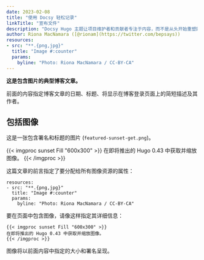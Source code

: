 ```yaml
---
date: 2023-02-08
title: "使用 Docsy 轻松记录"
linkTitle: "宣布文件"
description: "Docsy Hugo 主题让项目维护者和贡献者专注于内容，而不是从头开始重塑网站基础设施"
author: Riona MacNamara ([@rionam](https://twitter.com/bepsays))
resources:
- src: "**.{png,jpg}"
  title: "Image #:counter"
  params:
    byline: "Photo: Riona MacNamara / CC-BY-CA"
---
```


**这是包含图片的典型博客文章。**

前面的内容指定博客文章的日期、标题、将显示在博客登录页面上的简短描述及其作者。

## 包括图像

这是一张包含署名和标题的图片 (`featured-sunset-get.png`)。

{{< imgproc sunset Fill "600x300" >}}
在即将推出的 Hugo 0.43 中获取并缩放图像。
{{< /imgproc >}}

这篇文章的前言指定了要分配给所有图像资源的属性：

```
resources:
- src: "**.{png,jpg}"
  title: "Image #:counter"
  params:
    byline: "Photo: Riona MacNamara / CC-BY-CA"
```

要在页面中包含图像，请像这样指定其详细信息：

```
{{< imgproc sunset Fill "600x300" >}}
在即将推出的 Hugo 0.43 中获取并缩放图像。
{{< /imgproc >}}
```

图像将以前面内容中指定的大小和署名呈现。


